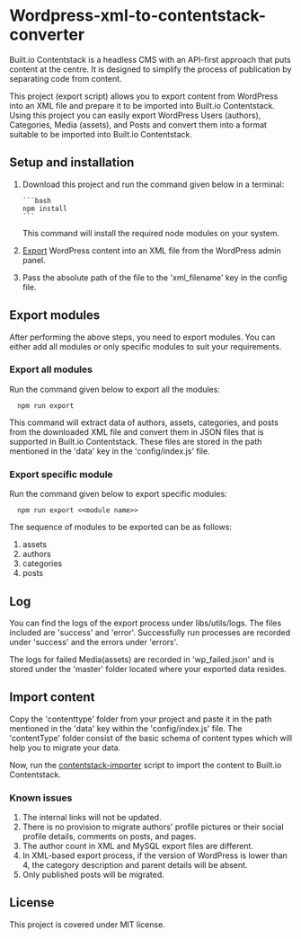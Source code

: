 # Wordpress-xml-to-contentstack-converter

Built.io Contentstack is a headless CMS with an API-first approach that puts content at the centre. It is designed to simplify the process of publication by separating code from content.

This project (export script) allows you to export content from WordPress into an XML file and prepare it to be imported into Built.io Contentstack. Using this project you can easily export WordPress Users (authors), Categories, Media (assets), and Posts and convert them into a format suitable to be imported into Built.io Contentstack.

## Setup and installation
 1. Download this project and run the command given below in a terminal:

        ```bash
        npm install
        ```

    This command will install the required node modules on your system.
 2. [Export](https://en.support.wordpress.com/export/) WordPress content into an XML file from the WordPress admin panel.
 3. Pass the absolute path of the file to the 'xml_filename' key in the config file.

## Export modules
After performing the above steps, you need to export modules. You can either add all modules or only specific modules to suit your requirements.

### Export all modules
Run the command given below to export all the modules:

```
  npm run export
```

This command will extract data of authors, assets, categories, and posts from the downloaded XML file and convert them in JSON files that is supported in Built.io Contentstack. These files are stored in the path mentioned in the 'data' key in the 'config/index.js' file.

### Export specific module
Run the command given below to export specific modules:

```
  npm run export <<module name>>
 ```

The sequence of modules to be exported can be as follows:
 1. assets
 2. authors
 3. categories
 4. posts

## Log
You can find the logs of the export process under libs/utils/logs. The files included are 'success' and 'error'. Successfully run processes are recorded under 'success' and the errors under 'errors'.

The logs for failed Media(assets) are recorded in 'wp_failed.json' and is stored under the 'master' folder located where your exported data resides.

## Import content
Copy the 'contenttype' folder from your project and paste it in the path mentioned in the 'data' key within the 'config/index.js' file. The 'contentType' folder consist of the basic schema of content types which will help you to migrate your data.

Now, run the [contentstack-importer](https://github.com/builtio-contentstack/contentstack-import) script to import the content to Built.io Contentstack.

### Known issues

 1. The internal links will not be updated.
 2. There is no provision to migrate authors' profile pictures or their social profile details, comments on posts, and pages.
 3. The author count in XML and MySQL export files are different.
 4. In XML-based export process, if the version of WordPress is lower than 4, the category description and parent details will be absent.
 5. Only published posts will be migrated.

## License
This project is covered under MIT license.


